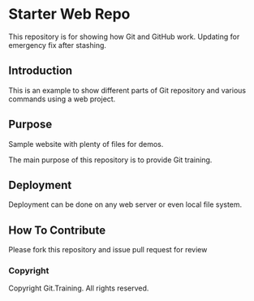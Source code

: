 # Starter Web Repo

This repository is for showing how Git and GitHub work.
Updating for emergency fix after stashing.

## Introduction

This is an example to show different parts of Git repository and various commands using a web project. 

## Purpose

Sample website with plenty of files for demos.

The main purpose of this repository is to provide Git training.

## Deployment

Deployment can be done on any web server or even local file system.

## How To Contribute

Please fork this repository and issue pull request for review

### Copyright

Copyright Git.Training. All rights reserved. 